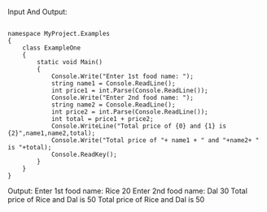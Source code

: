 <!-- #######  YAY, I AM THE SOURCE EDITOR! #########-->
<p>Input And Output:</p>
<pre><code class='language-cs'>
namespace MyProject.Examples
{
    class ExampleOne
    {
        static void Main()
        {
            Console.Write("Enter 1st food name: ");
            string name1 = Console.ReadLine();
            int price1 = int.Parse(Console.ReadLine());
            Console.Write("Enter 2nd food name: ");
            string name2 = Console.ReadLine();
            int price2 = int.Parse(Console.ReadLine());
            int total = price1 + price2;
            Console.WriteLine("Total price of {0} and {1} is {2}",name1,name2,total);
            Console.Write("Total price of "+ name1 + " and "+name2+ " is "+total);
            Console.ReadKey();
        }
    }
}
</code></pre>
Output:  
Enter 1st food name: Rice  
20  
Enter 2nd food name: Dal  
30  
Total price of Rice and Dal is 50  
Total price of Rice and Dal is 50  
